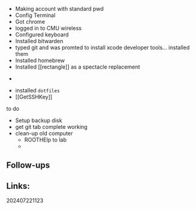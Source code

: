 
-  Making account with standard pwd
- Config Terminal 
- Got chrome
- logged in to CMU wireless
- Configured keyboard
- Installed bitwarden
- typed git and was promted to install xcode developer tools... installed them
- Installed homebrew
- Installed [[rectangle]] as a spectacle replacement 
- ```brew install emacs
- installed ```dotfiles```
- [[GetSSHKey]]



to do
- Setup backup disk
- get git tab complete working
- clean-up old computer
	- ROOTHElp to lab
	- 

## Follow-ups


## Links: 



202407221123
